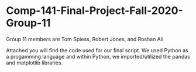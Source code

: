 # Comp-141-Final-Project-Fall-2020-Group-11
Group 11 members are Tom Spiess, Robert Jones, and Roshan Ali

Attached you will find the code used for our final script. We used Python as a progamming language and within Python, we imported/utilized the pandas and matplotlib libraries.

